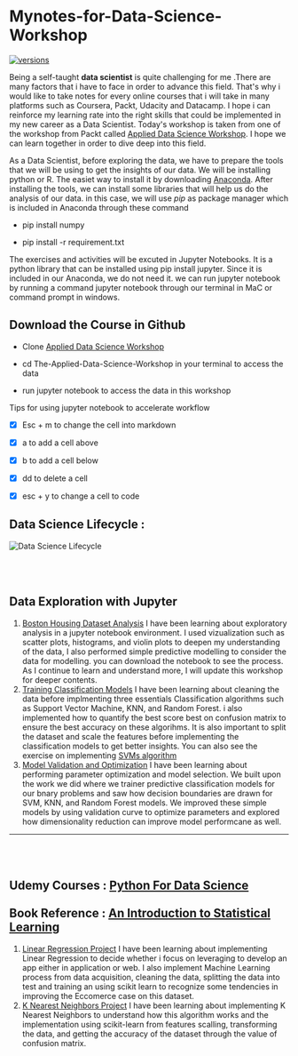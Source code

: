 # Mynotes-for-Data-Science-Workshop
[![versions](https://img.shields.io/pypi/pyversions/pybadges.svg)](https://www.python.org/downloads/)

Being a self-taught **data scientist** is quite challenging for me .There are many factors that i have to face in order to advance this field. That's why i would like to take notes for every online courses that i will take in many platforms such as Coursera, Packt, Udacity and Datacamp. I hope i can reinforce my learning rate into the right skills that could be implemented in my new career as a Data Scientist. Today's workshop is taken from one of the workshop from Packt called [Applied Data Science Workshop](https://courses.packtpub.com/collections?page=3). I hope we can learn together in order to dive deep into this field. 

 As a Data Scientist, before exploring the data, we have to prepare the tools that we will be using to get the insights of our data. We will be installing python or R. The easiet way to install it by downloading [Anaconda](https://www.anaconda.com/). After installing the tools, we can install some libraries that will help us do the analysis of our data. in this case, we will use *pip* as package manager which is included in Anaconda through these command
- pip install numpy
+ pip install -r requirement.txt

The exercises and activities will be excuted in Jupyter Notebooks. It is a python library that can be installed using pip install jupyter. Since it is included in our Anaconda, we do not need it. we can run jupyter notebook by running a command jupyter notebook through our terminal in MaC or command prompt in windows. 

## Download the Course in Github
- Clone [Applied Data Science Workshop](https://github.com/PacktWorkshops/The-Applied-Data-Science-Workshop)
+ cd The-Applied-Data-Science-Workshop in your terminal to access the data
- run jupyter notebook to access the data in this workshop

Tips for using jupyter notebook to accelerate workflow 
* [x] Esc + m to change the cell into markdown
* [x] a to add a cell above
* [x] b to add a cell below
* [x] dd to delete a cell
* [x] esc + y to change a cell to code


## Data Science Lifecycle :
![Data Science Lifecycle](https://github.com/naiborhujosua/Notes-for-Data-Science-Workshop/blob/master/data%20science%20process.jpg)

<br><br>
Data Exploration with Jupyter
---

1. [Boston Housing Dataset Analysis](https://github.com/naiborhujosua/MyNotes-for-Data-Science-Workshop/blob/master/Boston%20Housing%20Dataset.ipynb) I have been  learning about exploratory analysis in a jupyter notebook environment. I used vizualization such as scatter plots, histograms, and violin plots to deepen my understanding of the data, I also performed simple predictive modelling to consider the data for modelling. you can download the notebook to see the process. As I continue to learn and understand more, I will update this workshop for deeper contents.
2. [Training Classification Models](https://github.com/naiborhujosua/MyNotes-for-Data-Science-Workshop/blob/master/Training%20Model%20Classifiers.ipynb) I have been  learning about cleaning the data before implmenting three essentials Classification algorithms such as Support Vector Machine, KNN, and Random Forest. i also implemented how to quantify the best score best on confusion matrix to ensure the best accuracy on these algorihms. It is also important to split the dataset and scale the features before implementing the classification models to get better insights. You can also see the exercise on implementing [SVMs algorithm](https://github.com/naiborhujosua/MyNotes-for-Data-Science-Workshop/blob/master/Implementing%20SVM%20algorithms.ipynb) 
2. [Model Validation and Optimization](https://github.com/naiborhujosua/MyNotes-for-Data-Science-Workshop/blob/master/Model%20Validation%20and%20Optimization.ipynb) I have been  learning about performing parameter optimization and model selection. We built upon the work we did where we trainer predictive classification models for our bnary problems and saw how decision boundaries are drawn for SVM, KNN, and Random Forest models. We improved these simple models by using validation curve to optimize parameters and explored how dimensionality reduction can improve model performcane as well. 
---
<br><br>
Udemy Courses : [Python For Data Science](https://www.udemy.com/course/python-for-data-science-and-machine-learning-bootcamp/)
<br><br>
Book Reference : [An Introduction to Statistical Learning](https://github.com/naiborhujosua/MyNotes-for-Data-Science-Workshop/blob/master/ISLR%20Seventh%20Printing.pdf)
---

1. [Linear Regression Project](https://github.com/naiborhujosua/MyNotes-for-Data-Science-Workshop/blob/master/02-Linear%20Regression%20Project.ipynb) I have been  learning about implementing Linear Regression to decide whether i focus on leveraging to develop an app either in application or web. I also implement Machine Learning process from data acquisition, cleaning the data, splitting the data into test and training an using scikit learn to recognize some tendencies in improving the Eccomerce case on this dataset. 
1. [K Nearest Neighbors Project](https://github.com/naiborhujosua/MyNotes-for-Data-Science-Workshop/blob/master/02-K%20Nearest%20Neighbors%20Project.ipynb) I have been learning about implementing K Nearest Neighbors to understand how this algorithm works and the implementation using scikit-learn from features scalling, transforming the data, and  getting the accuracy of the dataset through the value of confusion matrix.






